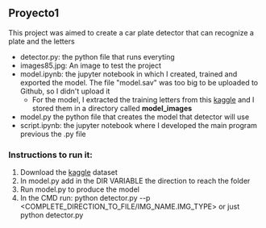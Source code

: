 ## Proyecto1
This project was aimed to create a car plate detector that can recognize a plate and the letters

* detector.py: the python file that runs everyting
* images85.jpg: An image to test the project
* model.ipynb: the jupyter notebook in which I created, trained and exported the model. The file "model.sav" was too big to be uploaded to Github, so I didn't upload it
  * For the model, I extracted the training letters from this [kaggle](https://www.kaggle.com/datasets/aladdinss/license-plate-digits-classification-dataset/data) and I stored them in a directory called **model_images**
* model.py the python file that creates the model that detector will use
* script.ipynb: the jupyter notebook where I developed the main program previous the .py file

### Instructions to run it:
1. Download the [kaggle](https://www.kaggle.com/datasets/aladdinss/license-plate-digits-classification-dataset/data) dataset
2. In model.py add in the DIR VARIABLE the direction to reach the folder
3. Run model.py to produce the model
4. In the CMD run: python detector.py --p <COMPLETE_DIRECTION_TO_FILE/IMG_NAME.IMG_TYPE> or just python detector.py

